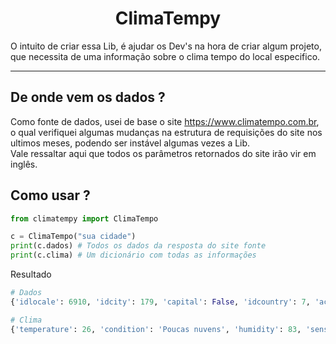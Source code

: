 <h1 align="center">ClimaTempy</h1>
O intuito de criar essa Lib, é ajudar os Dev's na hora de criar algum projeto, que necessita de uma informação sobre o clima tempo do local especifico.
<br>

---
## De onde vem os dados ?
Como fonte de dados, usei de base o site <https://www.climatempo.com.br>, o qual verifiquei algumas mudanças na estrutura de requisições do site nos ultimos meses, podendo ser instável algumas vezes a Lib.\
Vale ressaltar aqui que todos os parâmetros retornados do site irão vir em inglês.

## Como usar ?
```python
from climatempy import ClimaTempo

c = ClimaTempo("sua cidade")
print(c.dados) # Todos os dados da resposta do site fonte
print(c.clima) # Um dicionário com todas as informações
```
Resultado
```python
# Dados
{'idlocale': 6910, 'idcity': 179, 'capital': False, 'idcountry': 7, 'ac': 'BR', 'country': 'Brasil', 'uf': 'MG', 'city': 'Ponte Nova', 'region': 'SE', 'seaside': False, 'latitude': -20.416, 'longitude': -42.909, 'tourist': False, 'agricultural': False, 'base': 'cities', 'searchPoints': 200}

# Clima
{'temperature': 26, 'condition': 'Poucas nuvens', 'humidity': 83, 'sensation': 28, 'windVelocity': 18, 'pressure': 1023, 'date': '2022-09-04 18:50:24'}
```
